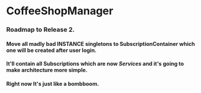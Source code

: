 # CoffeeShopManager

### Roadmap to Release 2.

#### Move all madly bad INSTANCE singletons to SubscriptionContainer which one will be created after user login. 
#### It'll contain all Subscriptions which are now *Services* and it's going to make architecture more simple.
#### Right now It's just like a bombboom.
